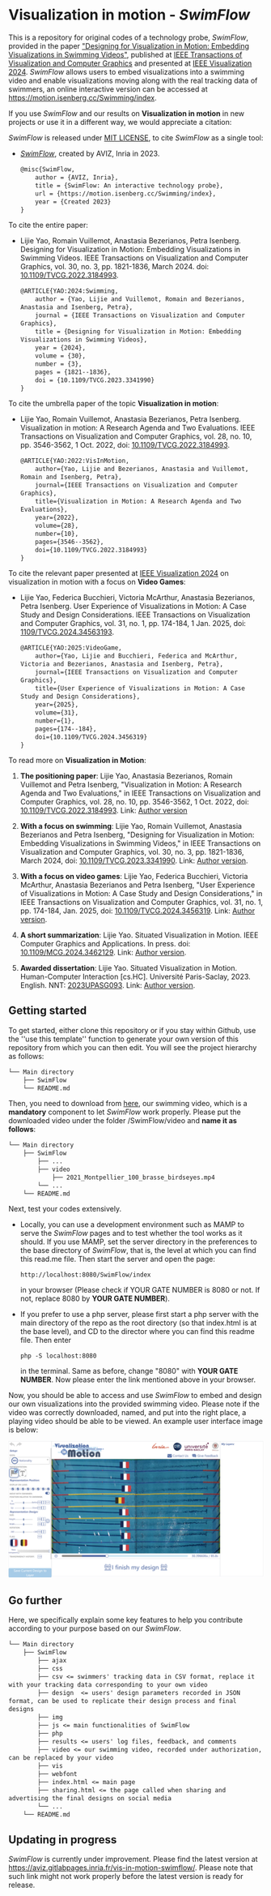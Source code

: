 # Visualization in motion - *SwimFlow*

This is a repository for original codes of a technology probe, *SwimFlow*, provided  in the paper ["Designing for Visualization in Motion: Embedding Visualizations in Swimming Videos"](https://doi.org/10.1109/TVCG.2023.3341990), published at [IEEE Transactions of Visualization and Computer Graphics](https://www.computer.org/csdl/journal/tg) and presented at [IEEE Visualization 2024](https://ieeevis.org/year/2024/welcome).
*SwimFlow* allows users to embed visualizations into a swimming video and enable visualizations moving along with the real tracking data of swimmers, an online interactive version can be accessed at https://motion.isenberg.cc/Swimming/index.

If you use *SwimFlow* and our results on **Visualization in motion** in new projects or use it in a different way, we would appreciate a citation:

*SwimFlow* is released under [MIT LICENSE](https://opensource.org/license/mit), to cite *SwimFlow* as a single tool: 

* [*SwimFlow*](https://motion.isenberg.cc/Swimming/index), created by AVIZ, Inria in 2023.

    ```
    @misc{SwimFlow,
        author = {AVIZ, Inria},
        title = {SwimFlow: An interactive technology probe},
        url = {https://motion.isenberg.cc/Swimming/index},
        year = {Created 2023}
    }
    ```

To cite the entire paper:

* Lijie Yao, Romain Vuillemot, Anastasia Bezerianos, Petra Isenberg. Designing for Visualization in Motion: Embedding Visualizations in Swimming Videos. IEEE Transactions on Visualization and Computer Graphics, vol. 30, no. 3, pp. 1821-1836, March 2024. doi: [10.1109/TVCG.2022.3184993](https://doi.org/10.1109/10.1109/TVCG.2023.3341990).

    ```
    @ARTICLE{YAO:2024:Swimming,
        author = {Yao, Lijie and Vuillemot, Romain and Bezerianos, Anastasia and Isenberg, Petra},
        journal = {IEEE Transactions on Visualization and Computer Graphics}, 
        title = {Designing for Visualization in Motion: Embedding Visualizations in Swimming Videos}, 
        year = {2024},
        volume = {30},
        number = {3},
        pages = {1821--1836},
        doi = {10.1109/TVCG.2023.3341990}
    }
    ```

To cite the umbrella paper of the topic **Visualization in motion**:

* Lijie Yao, Romain Vuillemot, Anastasia Bezerianos, Petra Isenberg. Visualization in motion: A Research Agenda and Two Evaluations. IEEE Transactions on Visualization and Computer Graphics, vol. 28, no. 10, pp. 3546-3562, 1 Oct. 2022, doi: [10.1109/TVCG.2022.3184993](https://doi.org/10.1109/TVCG.2022.3184993).

    ```
    @ARTICLE{YAO:2022:VisInMotion,
        author={Yao, Lijie and Bezerianos, Anastasia and Vuillemot, Romain and Isenberg, Petra},
        journal={IEEE Transactions on Visualization and Computer Graphics}, 
        title={Visualization in Motion: A Research Agenda and Two Evaluations}, 
        year={2022},
        volume={28},
        number={10},
        pages={3546--3562},
        doi={10.1109/TVCG.2022.3184993}
    }
    ```

To cite the relevant paper presented at [IEEE Visualization 2024](https://ieeevis.org/year/2024/welcome) on visualization in motion with a focus on **Video Games**:

* Lijie Yao, Federica Bucchieri, Victoria McArthur, Anastasia Bezerianos, Petra Isenberg. User Experience of Visualizations in Motion: A Case Study and Design Considerations. IEEE Transactions on Visualization and Computer Graphics, vol. 31, no. 1, pp. 174-184, 1 Jan. 2025, doi: [1109/TVCG.2024.34563193](https://doi.org/1109/TVCG.2024.3456319).

    ```
    @ARTICLE{YAO:2025:VideoGame,
        author={Yao, Lijie and Bucchieri, Federica and McArthur, Victoria and Bezerianos, Anastasia and Isenberg, Petra},
        journal={IEEE Transactions on Visualization and Computer Graphics}, 
        title={User Experience of Visualizations in Motion: A Case Study and Design Considerations}, 
        year={2025},
        volume={31},
        number={1},
        pages={174--184},
        doi={10.1109/TVCG.2024.3456319}
    }
    ```

To read more on **Visualization in Motion**:

1. **The positioning paper**: Lijie Yao, Anastasia Bezerianos, Romain Vuillemot and Petra Isenberg, "Visualization in Motion: A Research Agenda and Two Evaluations," in IEEE Transactions on Visualization and Computer Graphics, vol. 28, no. 10, pp. 3546-3562, 1 Oct. 2022, doi: [10.1109/TVCG.2022.3184993](https://doi.org/10.1109/TVCG.2022.3184993/). Link: [Author version](https://lijieyao.com/assets/pdf/Vis_in_motion_A_Research_Agenda_and_Two_Evaluations.pdf )

2. **With a focus on swimming**: Lijie Yao, Romain Vuillemot, Anastasia Bezerianos and Petra Isenberg, "Designing for Visualization in Motion: Embedding Visualizations in Swimming Videos," in IEEE Transactions on Visualization and Computer Graphics, vol. 30, no. 3, pp. 1821-1836, March 2024, doi: [10.1109/TVCG.2023.3341990](https://doi.org/10.1109/TVCG.2023.3341990). Link: [Author version](https://lijieyao.com/assets/pdf/Situated_Visualization_in_Motion.pdf).

3. **With a focus on video games**: Lijie Yao, Federica Bucchieri, Victoria McArthur, Anastasia Bezerianos and Petra Isenberg, "User Experience of Visualizations in Motion: A Case Study and Design Considerations," in IEEE Transactions on Visualization and Computer Graphics, vol. 31, no. 1, pp. 174-184, Jan. 2025, doi: [10.1109/TVCG.2024.3456319](https://doi.org/10.1109/TVCG.2024.3456319). Link: [Author version](https://lijieyao.com/assets/pdf/User_Experience_of_Visualizations_in_Motion_A_Case_Study_and_Design_Considerations.pdf).

4. **A short summarization**: Lijie Yao. Situated Visualization in Motion. IEEE Computer Graphics and Applications. In press. doi: [10.1109/MCG.2024.3462129](https://doi.org/10.1109/MCG.2024.3462129). Link: [Author version](https://lijieyao.com/assets/pdf/Situated_Visualization_in_Motion.pdf). 

5. **Awarded dissertation**: Lijie Yao. Situated Visualization in Motion. Human-Computer Interaction [cs.HC]. Université Paris-Saclay, 2023. English. NNT: [2023UPASG093](https://theses.hal.science/tel-04413122). Link: [Author version](https://lijieyao.com/assets/pdf/Lijie_PhD_Thesis.pdf).

## Getting started

To get started, either clone this repository or if you stay within Github, use the ''use this template'' function to generate your own version of this repository from which you can then edit. You will see the project hierarchy as follows:

```
└── Main directory
    ├── SwimFlow
    └── README.md
```

Then, you need to download from [here](https://drive.google.com/file/d/1Wj2BNrbZehLB6RI_cpLnUtpAkrFS9y0z/view?usp=sharing), our swimming video, which is a **mandatory** component to let *SwimFlow* work properly. 
Please put the downloaded video under the folder /SwimFlow/video and **name it as follows**:

```
└── Main directory
    ├── SwimFlow
        ├── ...
        ├── video
            ├── 2021_Montpellier_100_brasse_birdseyes.mp4
        └── ...
    └── README.md
```

Next, test your codes extensively. 

* Locally, you can use a development environment such as MAMP to serve the *SwimFlow* pages and to test whether the tool works as it should. If you use MAMP, set the server directory in the preferences to the base directory of *SwimFlow*, that is, the level at which you can find this read.me file. Then start the server and open the page:
    ```
    http://localhost:8080/SwimFlow/index
    ```
    in your browser (Please check if YOUR GATE NUMBER is 8080 or not. If not, replace 8080 by **YOUR GATE NUMBER**).

* If you prefer to use a php server, please first start a php server with the main directory of the repo as the root directory (so that index.html is at the base level), and CD to the director where you can find this readme file. Then enter
    ```
    php -S localhost:8080
    ```
    in the terminal. Same as before, change "8080" with **YOUR GATE NUMBER**. Now please enter the link mentioned above in your browser.

Now, you should be able to access and use *SwimFlow* to embed and design our own visualizations into the provided swimming video. Please note if the video was correctly downloaded, named, and put into the right place, a playing video should be able to be viewed. An example user interface image is below:

<img title = "User interface example image of swimflow" alt = "An exmaple image of SwimFlow's user interface" src = "interface.png">

## Go further
Here, we specifically explain some key features to help you contribute according to your purpose based on our *SwimFlow*. 

```
└── Main directory
    ├── SwimFlow
        ├── ajax
        ├── css
        ├── csv <= swimmers' tracking data in CSV format, replace it with your tracking data corresponding to your own video 
        ├── design  <= users' design parameters recorded in JSON format, can be used to replicate their design process and final designs
        ├── img
        ├── js <= main functionalities of SwimFlow
        ├── php
        ├── results <= users' log files, feedback, and comments 
        ├── video <= our swimming video, recorded under authorization, can be replaced by your video
        ├── vis
        ├── webfont
        ├── index.html <= main page
        ├── sharing.html <= the page called when sharing and advertising the final designs on social media
        └── ...
    └── README.md
```

## Updating in progress
*SwimFlow* is currently under improvement. 
Please find the latest version at https://aviz.gitlabpages.inria.fr/vis-in-motion-swimflow/.
Please note that such link might not work properly before the latest version is ready for release.



